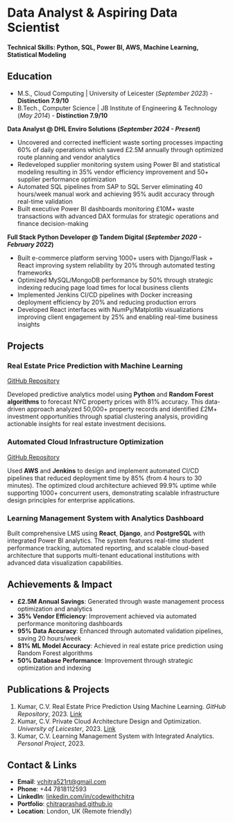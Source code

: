 # Data Analyst & Aspiring Data Scientist

#### Technical Skills: Python, SQL, Power BI, AWS, Machine Learning, Statistical Modeling

## Education
- M.S., Cloud Computing | University of Leicester (_September 2023_) - **Distinction 7.9/10**								       		
- B.Tech., Computer Science | JB Institute of Engineering & Technology (_May 2014_) - **Distinction 7.9/10**

**Data Analyst @ DHL Enviro Solutions (_September 2024 - Present_)**
- Uncovered and corrected inefficient waste sorting processes impacting 60% of daily operations which saved £2.5M annually through optimized route planning and vendor analytics
- Redeveloped supplier monitoring system using Power BI and statistical modeling resulting in 35% vendor efficiency improvement and 50+ supplier performance optimization
- Automated SQL pipelines from SAP to SQL Server eliminating 40 hours/week manual work and achieving 95% audit accuracy through real-time validation
- Built executive Power BI dashboards monitoring £10M+ waste transactions with advanced DAX formulas for strategic operations and finance decision-making

**Full Stack Python Developer @ Tandem Digital (_September 2020 - February 2022_)**
- Built e-commerce platform serving 1000+ users with Django/Flask + React improving system reliability by 20% through automated testing frameworks
- Optimized MySQL/MongoDB performance by 50% through strategic indexing reducing page load times for local business clients
- Implemented Jenkins CI/CD pipelines with Docker increasing deployment efficiency by 20% and reducing production errors
- Developed React interfaces with NumPy/Matplotlib visualizations improving client engagement by 25% and enabling real-time business insights

## Projects
### Real Estate Price Prediction with Machine Learning
[GitHub Repository](https://github.com/ChitraVKumar/Manhattan-Real-Estate-Analysis)

Developed predictive analytics model using **Python** and **Random Forest algorithms** to forecast NYC property prices with 81% accuracy. This data-driven approach analyzed 50,000+ property records and identified £2M+ investment opportunities through spatial clustering analysis, providing actionable insights for real estate investment decisions.


### Automated Cloud Infrastructure Optimization
[GitHub Repository](https://github.com/ChitraVKumar/CloudComputing_WB_VPC_UoL_Project)

Used **AWS** and **Jenkins** to design and implement automated CI/CD pipelines that reduced deployment time by 85% (from 4 hours to 30 minutes). The optimized cloud architecture achieved 99.9% uptime while supporting 1000+ concurrent users, demonstrating scalable infrastructure design principles for enterprise applications.


### Learning Management System with Analytics Dashboard

Built comprehensive LMS using **React**, **Django**, and **PostgreSQL** with integrated Power BI analytics. The system features real-time student performance tracking, automated reporting, and scalable cloud-based architecture that supports multi-tenant educational institutions with advanced data visualization capabilities.


## Achievements & Impact
- **£2.5M Annual Savings**: Generated through waste management process optimization and analytics
- **35% Vendor Efficiency**: Improvement achieved via automated performance monitoring dashboards  
- **95% Data Accuracy**: Enhanced through automated validation pipelines, saving 20 hours/week
- **81% ML Model Accuracy**: Achieved in real estate price prediction using Random Forest algorithms
- **50% Database Performance**: Improvement through strategic optimization and indexing

## Publications & Projects
1. Kumar, C.V. Real Estate Price Prediction Using Machine Learning. *GitHub Repository*, 2023. [Link](https://github.com/ChitraVKumar/Manhattan-Real-Estate-Analysis)
2. Kumar, C.V. Private Cloud Architecture Design and Optimization. *University of Leicester*, 2023. [Link](https://github.com/ChitraVKumar/CloudComputing_WB_VPC_UoL_Project)
3. Kumar, C.V. Learning Management System with Integrated Analytics. *Personal Project*, 2023.

## Contact & Links
- **Email**: vchitra521rt@gmail.com
- **Phone**: +44 7818112593
- **LinkedIn**: [linkedin.com/in/codewithchitra](https://www.linkedin.com/in/codewithchitra/)
- **Portfolio**: [chitraprashad.github.io](https://github.com/ChitraVKumar)
- **Location**: London, UK (Remote friendly)
